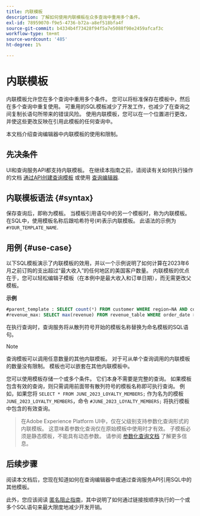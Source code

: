 ```yaml
---
title: 内联模板
description: 了解如何使用内联模板在众多查询中重用多个条件。
exl-id: 78959070-f9e5-4736-b72a-a8ef518bfa4f
source-git-commit: b4334b4f73428f94f5a7e5088f98e2459afcaf3c
workflow-type: tm+mt
source-wordcount: '485'
ht-degree: 1%

---
```


# 内联模板

内联模板允许您在多个查询中重用多个条件。 您可以将标准保存在模板中，然后在多个查询中重复使用。 可重用的SQL模板减少了开发工作，也减少了在查询之间复制长语句所带来的错误风险。 使用内联模板，您可以在一个位置进行更改，并使这些更改反映在引用此模板的任何查询中。

本文档介绍查询编辑器中内联模板的使用和限制。

## 先决条件

UI和查询服务API都支持内联模板。 在继续本指南之前，请阅读有关如何执行操作的文档 [通过API创建查询模板](../api/query-templates.md#create-a-query-template) 或使用 [查询编辑器](../ui/user-guide.md#query-authoring).

## 内联模板语法 {#syntax}

保存查询后，即称为模板。 当模板引用语句中的另一个模板时，称为内联模板。 在SQL中，使用模板名称后跟哈希符号(#)表示内联模板。 此语法的示例为 `#YOUR_TEMPLATE_NAME`.

## 用例 {#use-case}

以下SQL模板演示了内联模板的效用，并以一个示例说明了如何计算在2023年6月之前订购的支出超过“最大收入”的任何地区的美国客户数量。 内联模板的优点在于，您可以轻松编辑子模板（在本例中是最大收入和订单日期），而无需更改父模板。

**示例**

```sql
#parent_template : SELECT count(*) FROM customer WHERE region=NA AND country=US AND revenue > #revenue_max
#revenue_max: SELECT max(revenue) FROM revenue_table WHERE order_date > '01-06-2023'
```

在执行查询时，查询服务将从散列符号开始的模板名称替换为命名模板的SQL语句。

>[!NOTE]
>
>查询模板可以调用任意数量的其他内联模板。 对于可从单个查询调用的内联模板的数量没有限制。 模板也可以嵌套在其他内联模板中。

您可以使用模板存储一个或多个条件。 它们本身不需要是完整的查询。 如果模板包含有效的查询，则只需调用前面带有散列符号的模板名称即可执行查询。 例如，如果您将 `SELECT * FROM JUNE_2023_LOYALTY_MEMBERS;` 作为名为的模板 `JUNE_2023_LOYALTY_MEMBERS`，命令  `#JUNE_2023_LOYALTY_MEMBERS;` 将执行模板中包含的有效查询。

>
>
>在Adobe Experience Platform UI中，仅在父级别支持参数化查询形式的内联模板。 这意味着参数化查询仅在原始模板中使用时才有效。 子模板必须是静态模板，不能具有动态参数。 请参阅 [参数化查询文档](../ui/parameterized-queries.md) 了解更多信息。

## 后续步骤

阅读本文档后，您现在知道如何在查询编辑器中或通过查询服务API引用SQL中的其他模板。

此外，您应该阅读 [匿名阻止指南](./anonymous-block.md)，其中说明了如何通过链接按顺序执行的一个或多个SQL语句来最大限度地减少开发开销。
